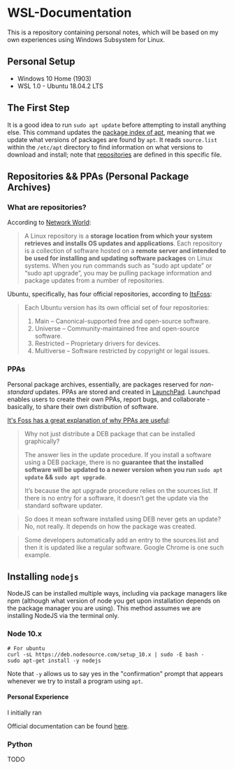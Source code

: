 # WSL-Documentation

This is a repository containing personal notes, which will be based on my own experiences using Windows Subsystem for Linux.

## Personal Setup
- Windows 10 Home (1903)
- WSL 1.0 - Ubuntu 18.04.2 LTS

## The First Step
It is a good idea to run `sudo apt update` before attempting to install anything else. This command updates the [package index of apt](https://help.ubuntu.com/lts/serverguide/apt.html), meaning that we update what versions of packages are found by `apt`. It reads `source.list` within the `/etc/apt` directory to find information on what versions to download and install; note that [repositories](#what-are-repositories) are defined in this specific file.

## Repositories && PPAs (Personal Package Archives)
### What are repositories?
According to [Network World](networkworld.com/article/3305810/how-to-list-repositories-on-linux.html):
> A Linux repository is a **storage location from which your system retrieves and installs OS updates and applications**. Each repository is a collection of software hosted on a **remote server and intended to be used for installing and updating software packages** on Linux systems. When you run commands such as “sudo apt update” or “sudo apt upgrade”, you may be pulling package information and package updates from a number of repositories.

Ubuntu, specifically, has four official repositories, according to [ItsFoss](https://itsfoss.com/ppa-guide/):
> Each Ubuntu version has its own official set of four repositories:
> 1. Main – Canonical-supported free and open-source software.
> 2. Universe – Community-maintained free and open-source software.
> 3. Restricted – Proprietary drivers for devices.
> 4. Multiverse – Software restricted by copyright or legal issues.

### PPAs
Personal package archives, essentially, are packages reserved for _non-standard_ updates. PPAs are stored and created in [LaunchPad](https://wiki.ubuntu.com/Launchpad). Launchpad enables users to create their own PPAs, report bugs, and collaborate - basically, to share their own distribution of software. 

[It's Foss has a great explanation of why PPAs are useful](https://itsfoss.com/ppa-guide/):
>  Why not just distribute a DEB package that can be installed graphically?
>
> The answer lies in the update procedure. If you install a software using a DEB package, there is no **guarantee that the installed software will be updated to a newer version when you run `sudo apt update` && `sudo apt upgrade`**.
>
> It’s because the apt upgrade procedure relies on the sources.list. If there is no entry for a software, it doesn’t get the update via the standard software updater.

> So does it mean software installed using DEB never gets an update? No, not really. It depends on how the package was created.

> Some developers automatically add an entry to the sources.list and then it is updated like a regular software. Google Chrome is one such example.

## Installing `nodejs`
NodeJS can be installed multiple ways, including via package managers like npm (although what version of node you get upon installation depends on the package manager you are using). This method assumes we are installing NodeJS via the terminal only.

### Node 10.x
```
# For ubuntu
curl -sL https://deb.nodesource.com/setup_10.x | sudo -E bash -
sudo apt-get install -y nodejs
```
Note that `-y` allows us to say yes in the "confirmation" prompt that appears whenever we try to install a program using `apt`.

#### Personal Experience
I initially ran 

Official documentation can be found [here](https://github.com/nodesource/distributions/blob/master/README.md).

### Python
TODO
